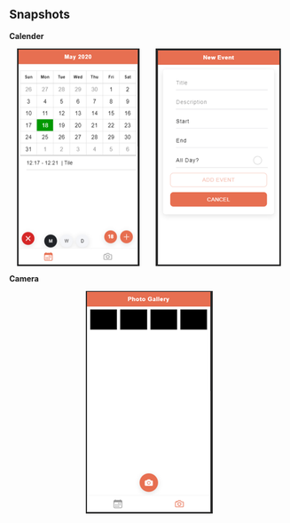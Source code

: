 ## Snapshots

**Calender**

<p style="display:flex; justify-content:space-around">
    <img src="https://github.com/killerone/Ionic-MP/blob/CameraCalender/snapshots/calender1.png">
    <img src="https://github.com/killerone/Ionic-MP/blob/CameraCalender/snapshots/calender2.png">
</p>

**Camera**

<p style="display:flex; justify-content:space-around">
    <img src="https://github.com/killerone/Ionic-MP/blob/CameraCalender/snapshots/camera1.png">
</p>
